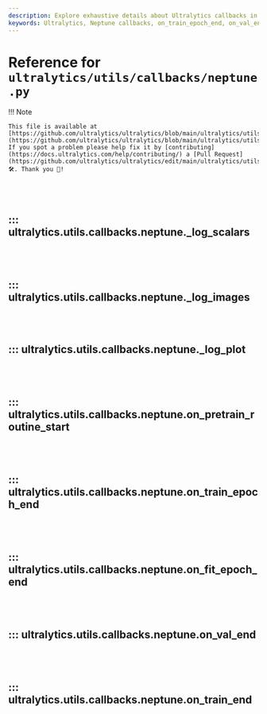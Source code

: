 ```yaml
---
description: Explore exhaustive details about Ultralytics callbacks in Neptune, with specifics about scalar logging, routine start, and more.
keywords: Ultralytics, Neptune callbacks, on_train_epoch_end, on_val_end, _log_plot, _log_images, on_pretrain_routine_start, on_fit_epoch_end, on_train_end
---
```


# Reference for `ultralytics/utils/callbacks/neptune.py`

!!! Note

    This file is available at [https://github.com/ultralytics/ultralytics/blob/main/ultralytics/utils/callbacks/neptune.py](https://github.com/ultralytics/ultralytics/blob/main/ultralytics/utils/callbacks/neptune.py). If you spot a problem please help fix it by [contributing](https://docs.ultralytics.com/help/contributing/) a [Pull Request](https://github.com/ultralytics/ultralytics/edit/main/ultralytics/utils/callbacks/neptune.py) 🛠️. Thank you 🙏!

<br><br>

## ::: ultralytics.utils.callbacks.neptune.\_log_scalars

<br><br>

## ::: ultralytics.utils.callbacks.neptune.\_log_images

<br><br>

## ::: ultralytics.utils.callbacks.neptune.\_log_plot

<br><br>

## ::: ultralytics.utils.callbacks.neptune.on_pretrain_routine_start

<br><br>

## ::: ultralytics.utils.callbacks.neptune.on_train_epoch_end

<br><br>

## ::: ultralytics.utils.callbacks.neptune.on_fit_epoch_end

<br><br>

## ::: ultralytics.utils.callbacks.neptune.on_val_end

<br><br>

## ::: ultralytics.utils.callbacks.neptune.on_train_end

<br><br>
